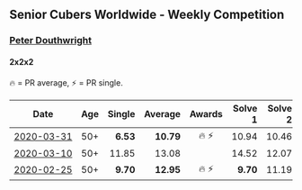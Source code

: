 ## Senior Cubers Worldwide - Weekly Competition
### [Peter Douthwright](../peter_douthwright.md)
#### 2x2x2

🔥 = PR average, ⚡ = PR single.

| Date | Age | Single | Average | Awards | Solve 1 | Solve 2 | Solve 3 | Solve 4 | Solve 5 | Video |
| :--: | :--: | --: | --: | :--: | --: | --: | --: | --: | --: | :-- |
| [<span style="white-space: nowrap">2020-03-31</span>](../../results/222/2020-03-31.md) | 50+ | **6.53** | **10.79** | <span style="white-space: nowrap">🔥 ⚡</span> | 10.94 | 10.46 | 10.97 | 13.84 | **6.53** | [Link](https://www.facebook.com/events/637372103486119/permalink/641080066448656/) |
| [<span style="white-space: nowrap">2020-03-10</span>](../../results/222/2020-03-10.md) | 50+ | 11.85 | 13.08 |  | 14.52 | 12.07 | 13.70 | 11.85 | 13.48 | [Link](https://www.facebook.com/events/654143022005686/permalink/658306988255956/) |
| [<span style="white-space: nowrap">2020-02-25</span>](../../results/222/2020-02-25.md) | 50+ | **9.70** | **12.95** | <span style="white-space: nowrap">🔥 ⚡</span> | **9.70** | 11.19 | 13.94 | 17.38 | 13.71 | [Link](https://www.facebook.com/events/2972213492840148/permalink/2976771159051048/) |


<!-- Global site tag (gtag.js) - Google Analytics -->
<script async src="https://www.googletagmanager.com/gtag/js?id=UA-86348435-3"></script>
<script>window.dataLayer = window.dataLayer || []; function gtag() {dataLayer.push(arguments);} gtag('js', new Date()); gtag('config', 'UA-86348435-3');</script>
